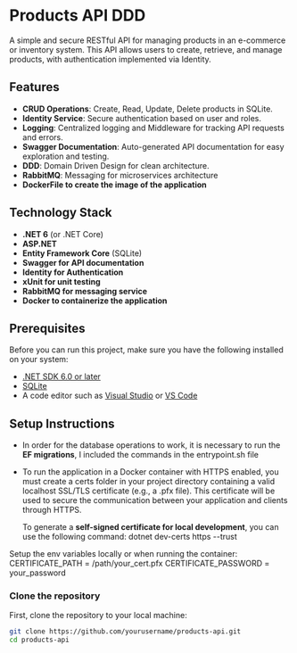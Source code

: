 # Products API DDD

A simple and secure RESTful API for managing products in an e-commerce or inventory system. This API allows users to create, retrieve, and manage products, with authentication implemented via Identity.

## Features

- **CRUD Operations**: Create, Read, Update, Delete products in SQLite.
- **Identity Service**: Secure authentication based on user and roles.
- **Logging**: Centralized logging and Middleware for tracking API requests and errors.
- **Swagger Documentation**: Auto-generated API documentation for easy exploration and testing.
- **DDD**: Domain Driven Design for clean architecture.
- **RabbitMQ**: Messaging for microservices architecture
- **DockerFile to create the image of the application**
  
## Technology Stack

- **.NET 6** (or .NET Core)
- **ASP.NET**
- **Entity Framework Core** (SQLite)
- **Swagger for API documentation**
- **Identity for Authentication**
- **xUnit for unit testing**
- **RabbitMQ for messaging service**
- **Docker to containerize the application**
  
## Prerequisites

Before you can run this project, make sure you have the following installed on your system:

- [.NET SDK 6.0 or later](https://dotnet.microsoft.com/download/dotnet)
- [SQLite](https://www.sqlite.org/)
- A code editor such as [Visual Studio](https://visualstudio.microsoft.com/) or [VS Code](https://code.visualstudio.com/)

## Setup Instructions
- In order for the database operations to work, it is necessary to run the **EF migrations**, I included the commands in the entrypoint.sh file
  
- To run the application in a Docker container with HTTPS enabled, 
you must create a certs folder in your project directory containing a valid localhost SSL/TLS certificate (e.g., a .pfx file).
This certificate will be used to secure the communication between your application and clients through HTTPS.

  To generate a **self-signed certificate for local development**, you can use the following command:
  dotnet dev-certs https --trust

Setup the env variables locally or when running the container:
  CERTIFICATE_PATH = /path/your_cert.pfx
  CERTIFICATE_PASSWORD = your_password
  
### Clone the repository

First, clone the repository to your local machine:

```bash
git clone https://github.com/yourusername/products-api.git
cd products-api
